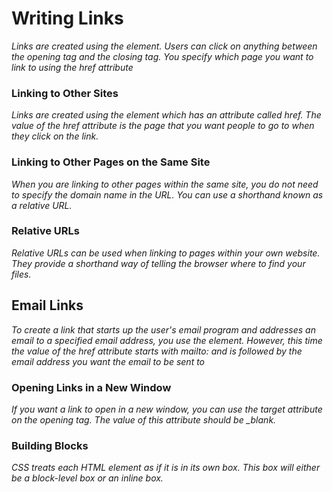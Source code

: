 # Writing Links

*Links are created using the <a> element. Users can click on anything between the opening <a> tag and the closing </a> tag. You specify which page you want to link to using the href attribute*

### Linking to Other Sites

*Links are created using the <a> element which has an attribute called href. The value of the href attribute is the page that you want people to go to when they click on the link.*

### Linking to Other Pages on the Same Site

*When you are linking to other pages within the same site, you do not need to specify the domain name in the URL. You can use a shorthand known as a relative URL.*

### Relative URLs

*Relative URLs can be used when linking to pages within your own website. They provide a shorthand way of telling the browser where to find your files.*

## Email Links

*To create a link that starts up the user's email program and addresses an email to a specified email address, you use the <a> element. However, this time the value of the href attribute starts with mailto: and is followed by the email address you want the email to be sent to*

### Opening Links in a New Window

*If you want a link to open in a new window, you can use the target attribute on the opening tag. The value of this attribute should be _blank.*

### Building Blocks

*CSS treats each HTML element as if it is in its own box. This box will either be a block-level box or an inline box.*